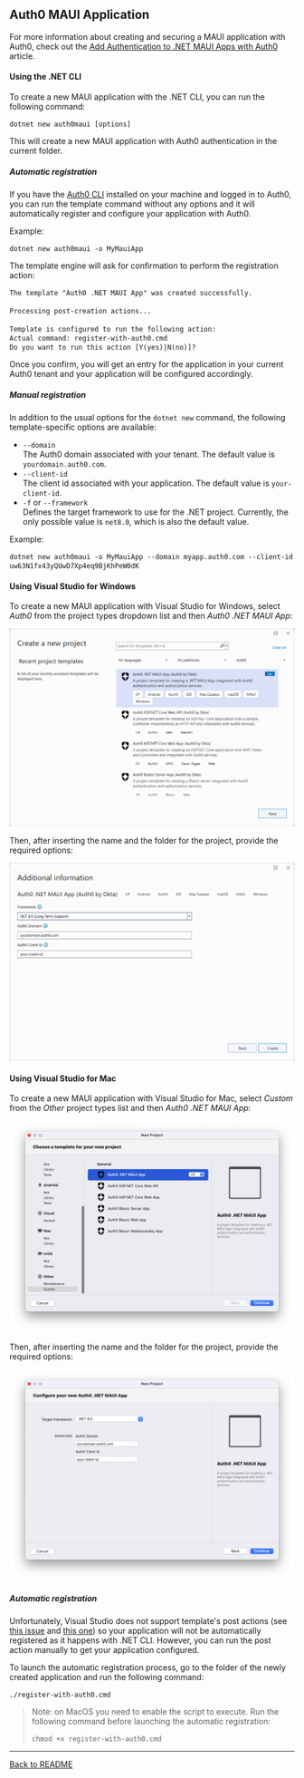 ## Auth0 MAUI Application

For more information about creating and securing a MAUI application with Auth0, check out the [Add Authentication to .NET MAUI Apps with Auth0](https://auth0.com/blog/add-authentication-to-dotnet-maui-apps-with-auth0/) article.

#### Using the .NET CLI

To create a new MAUI application with the .NET CLI, you can run the following command:

```
dotnet new auth0maui [options]
```

This will create a new MAUI application with Auth0 authentication in the current folder.

##### Automatic registration

If you have the [Auth0 CLI](https://github.com/auth0/auth0-cli) installed on your machine and logged in to Auth0, you can run the template command without any options and it will automatically register and configure your application with Auth0.

Example:

```shell
dotnet new auth0maui -o MyMauiApp
```

The template engine will ask for confirmation to perform the registration action:

```shell
The template "Auth0 .NET MAUI App" was created successfully.

Processing post-creation actions...

Template is configured to run the following action:
Actual command: register-with-auth0.cmd 
Do you want to run this action [Y(yes)|N(no)]?
```

Once you confirm, you will get an entry for the application in your current Auth0 tenant and your application will be configured accordingly.

##### Manual registration

In addition to the usual options for the `dotnet new` command, the following template-specific options are available:

- `--domain`<br>
  The Auth0 domain associated with your tenant. The default value is `yourdomain.auth0.com`.
- `--client-id`<br>
  The client id associated with your application. The default value is `your-client-id`.
- `-f` or `--framework`<br>
  Defines the target framework to use for the .NET project. Currently, the only possible value is `net8.0`, which is also the default value.

Example:

```shell
dotnet new auth0maui -o MyMauiApp --domain myapp.auth0.com --client-id uw63N1fx43yQUwD7Xp4eq9BjKhPeW0dK
```

#### Using Visual Studio for Windows

To create a new MAUI application with Visual Studio for Windows, select *Auth0* from the project types dropdown list and then *Auth0 .NET MAUI App*:

![Auth0 Blazor Server Application from Visual Studio](assets/auth0-maui-app-vs.png)

Then, after inserting the name and the folder for the project, provide the required options:

![Auth0 Blazor Server Application options from Visual Studio](assets/auth0-maui-app-vs-options.png)

#### Using Visual Studio for Mac

To create a new MAUI application with Visual Studio for Mac, select *Custom* from the *Other* project types list and then *Auth0 .NET MAUI App*:

![Auth0 Blazor Server Application from Visual Studio](assets/auth0-maui-app-vs-mac.png)

Then, after inserting the name and the folder for the project, provide the required options:

![Auth0 Blazor Server Application options from Visual Studio](assets/auth0-maui-app-vs-mac-options.png)

##### Automatic registration

Unfortunately, Visual Studio does not support template's post actions (see [this issue](https://github.com/dotnet/templating/issues/4575) and [this one](https://github.com/dotnet/templating/issues/3226)) so your application will not be automatically registered as it happens with .NET CLI. However, you can run the post action manually to get your application configured.

To launch the automatic registration process, go to the folder of the newly created application and run the following command:

```shell
./register-with-auth0.cmd
```

> Note: on MacOS you need to enable the script to execute. Run the following command before launching the automatic registration:
>
> ```shell
> chmod +x register-with-auth0.cmd
> ```

---

[Back to README](../README.md)

